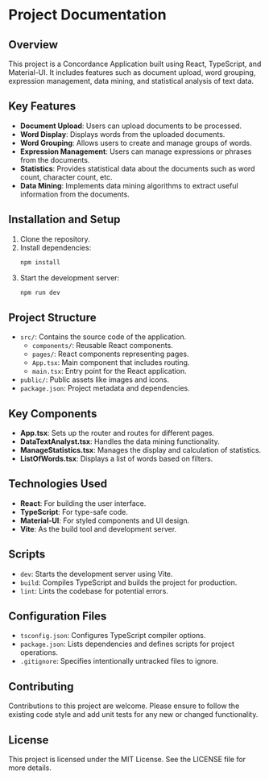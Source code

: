 # Project Documentation

## Overview
This project is a Concordance Application built using React, TypeScript, and Material-UI. It includes features such as document upload, word grouping, expression management, data mining, and statistical analysis of text data.

## Key Features
- **Document Upload**: Users can upload documents to be processed.
- **Word Display**: Displays words from the uploaded documents.
- **Word Grouping**: Allows users to create and manage groups of words.
- **Expression Management**: Users can manage expressions or phrases from the documents.
- **Statistics**: Provides statistical data about the documents such as word count, character count, etc.
- **Data Mining**: Implements data mining algorithms to extract useful information from the documents.

## Installation and Setup
1. Clone the repository.
2. Install dependencies:
   ```bash
   npm install
   ```
3. Start the development server:
   ```bash
   npm run dev
   ```

## Project Structure
- `src/`: Contains the source code of the application.
  - `components/`: Reusable React components.
  - `pages/`: React components representing pages.
  - `App.tsx`: Main component that includes routing.
  - `main.tsx`: Entry point for the React application.
- `public/`: Public assets like images and icons.
- `package.json`: Project metadata and dependencies.

## Key Components
- **App.tsx**: Sets up the router and routes for different pages.
- **DataTextAnalyst.tsx**: Handles the data mining functionality.
- **ManageStatistics.tsx**: Manages the display and calculation of statistics.
- **ListOfWords.tsx**: Displays a list of words based on filters.

## Technologies Used
- **React**: For building the user interface.
- **TypeScript**: For type-safe code.
- **Material-UI**: For styled components and UI design.
- **Vite**: As the build tool and development server.

## Scripts
- `dev`: Starts the development server using Vite.
- `build`: Compiles TypeScript and builds the project for production.
- `lint`: Lints the codebase for potential errors.

## Configuration Files
- `tsconfig.json`: Configures TypeScript compiler options.
- `package.json`: Lists dependencies and defines scripts for project operations.
- `.gitignore`: Specifies intentionally untracked files to ignore.

## Contributing
Contributions to this project are welcome. Please ensure to follow the existing code style and add unit tests for any new or changed functionality.

## License
This project is licensed under the MIT License. See the LICENSE file for more details.

